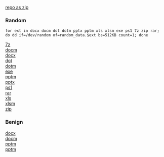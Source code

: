 
[repo as zip](https://github.com/coldy28/Random-Data-Set/archive/refs/heads/master.zip)

### Random

`for ext in docx docm dot dotm pptx pptm xls xlsm exe ps1 7z zip rar; do dd if=/dev/random of=random_data.$ext bs=512KB count=1; done`

[7z](https://github.com/coldy28/Random-Data-Set/raw/master/Random/random_data.7z)\
[docm](https://github.com/coldy28/Random-Data-Set/raw/master/Random/random_data.docm)\
[docx](https://github.com/coldy28/Random-Data-Set/raw/master/Random/random_data.docx)\
[dot](https://github.com/coldy28/Random-Data-Set/raw/master/Random/random_data.dot)\
[dotm](https://github.com/coldy28/Random-Data-Set/raw/master/Random/random_data.dotm)\
[exe](https://github.com/coldy28/Random-Data-Set/raw/master/Random/random_data.exe)\
[pptm](https://github.com/coldy28/Random-Data-Set/raw/master/Random/random_data.pptm)\
[pptx](https://github.com/coldy28/Random-Data-Set/raw/master/Random/random_data.pptx)\
[ps1](https://github.com/coldy28/Random-Data-Set/raw/master/Random/random_data.ps1)\
[rar](https://github.com/coldy28/Random-Data-Set/raw/master/Random/random_data.rar)\
[xls](https://github.com/coldy28/Random-Data-Set/raw/master/Random/random_data.xls)\
[xlsm](https://github.com/coldy28/Random-Data-Set/raw/master/Random/random_data.xlsm)\
[zip](https://github.com/coldy28/Random-Data-Set/raw/master/Random/random_data.zip)

### Benign

[docx](https://github.com/coldy28/Random-Data-Set/raw/master/Benign/Doc1.docx)\
[docm](https://github.com/coldy28/Random-Data-Set/raw/master/Benign/Doc1.docm)\
[pptm](https://github.com/coldy28/Random-Data-Set/raw/master/Benign/PowerPoint2007.pptm)\
[pptm](https://github.com/coldy28/Random-Data-Set/raw/master/Benign/PowerPoint2010.pptm)